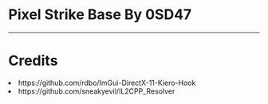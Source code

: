 # Pixel Strike Base By 0SD47














-----------------------------
<h1>Credits</h1>
<li> https://github.com/rdbo/ImGui-DirectX-11-Kiero-Hook
<li> https://github.com/sneakyevil/IL2CPP_Resolver
